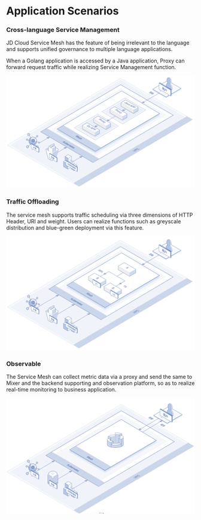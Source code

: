 # Application Scenarios

###	Cross-language Service Management

JD Cloud Service Mesh has the feature of being irrelevant to the language and supports unified governance to multiple language applications.

When a Golang application is accessed by a Java application, Proxy can forward request traffic while realizing Service Management function.

![](../../../../image/Internet-Middleware/Mesh/struct-kyy.png)


###	Traffic Offloading

The service mesh supports traffic scheduling via three dimensions of HTTP Header, URI and weight. Users can realize functions such as greyscale distribution and blue-green deployment via this feature.

![](../../../../image/Internet-Middleware/Mesh/struct-fl.png)


###	Observable

The Service Mesh can collect metric data via a proxy and send the same to Mixer and the backend supporting and observation platform, so as to realize real-time monitoring to business application.

![](../../../../image/Internet-Middleware/Mesh/struct-kgc.png)
